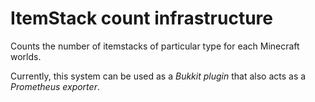 # ItemStack count infrastructure

Counts the number of itemstacks of particular type for each Minecraft worlds.

Currently, this system can be used as a *Bukkit plugin* that also acts as a *Prometheus exporter*.
